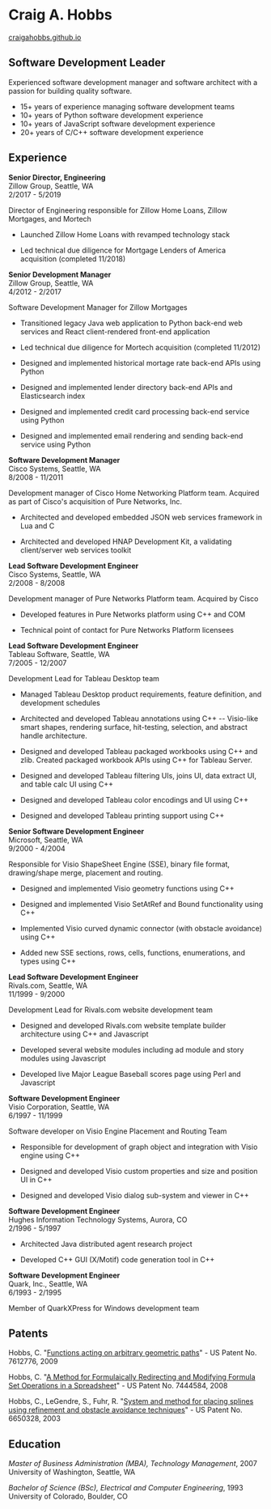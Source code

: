 Craig A. Hobbs
==============

[craigahobbs.github.io](https://craigahobbs.github.io/)


Software Development Leader
---------------------------

Experienced software development manager and software architect with a passion for building quality
software.

* 15+ years of experience managing software development teams
* 10+ years of Python software development experience
* 10+ years of JavaScript software development experience
* 20+ years of C/C++ software development experience


Experience
----------

**Senior Director, Engineering** \
Zillow Group, Seattle, WA \
2/2017 - 5/2019

Director of Engineering responsible for Zillow Home Loans, Zillow Mortgages, and Mortech

* Launched Zillow Home Loans with revamped technology stack

* Led technical due diligence for Mortgage Lenders of America acquisition (completed 11/2018)


**Senior Development Manager** \
Zillow Group, Seattle, WA \
4/2012 - 2/2017

Software Development Manager for Zillow Mortgages

* Transitioned legacy Java web application to Python back-end web services and React client-rendered
  front-end application

* Led technical due diligence for Mortech acquisition (completed 11/2012)

* Designed and implemented historical mortage rate back-end APIs using Python

* Designed and implemented lender directory back-end APIs and Elasticsearch index

* Designed and implemented credit card processing back-end service using Python

* Designed and implemented email rendering and sending back-end service using Python


**Software Development Manager** \
Cisco Systems, Seattle, WA \
8/2008 - 11/2011

Development manager of Cisco Home Networking Platform team. Acquired as part of Cisco's acquisition
of Pure Networks, Inc.

* Architected and developed embedded JSON web services framework in Lua and C

* Architected and developed HNAP Development Kit, a validating client/server web services toolkit


**Lead Software Development Engineer** \
Cisco Systems, Seattle, WA \
2/2008 - 8/2008

Development manager of Pure Networks Platform team. Acquired by Cisco

* Developed features in Pure Networks platform using C++ and COM

* Technical point of contact for Pure Networks Platform licensees


**Lead Software Development Engineer** \
Tableau Software, Seattle, WA \
7/2005 - 12/2007

Development Lead for Tableau Desktop team

* Managed Tableau Desktop product requirements, feature definition, and development schedules

* Architected and developed Tableau annotations using C++ -- Visio-like smart shapes, rendering
  surface, hit-testing, selection, and abstract handle architecture.

* Designed and developed Tableau packaged workbooks using C++ and zlib. Created packaged workbook
  APIs using C++ for Tableau Server.

* Designed and developed Tableau filtering UIs, joins UI, data extract UI, and table calc UI using
  C++

* Designed and developed Tableau color encodings and UI using C++

* Designed and developed Tableau printing support using C++


**Senior Software Development Engineer** \
Microsoft, Seattle, WA \
9/2000 - 4/2004

Responsible for Visio ShapeSheet Engine (SSE), binary file format, drawing/shape merge, placement
and routing.

* Designed and implemented Visio geometry functions using C++

* Designed and implemented Visio SetAtRef and Bound functionality using C++

* Implemented Visio curved dynamic connector (with obstacle avoidance) using C++

* Added new SSE sections, rows, cells, functions, enumerations, and types using C++


**Lead Software Development Engineer** \
Rivals.com, Seattle, WA \
11/1999 - 9/2000

Development Lead for Rivals.com website development team

* Designed and developed Rivals.com website template builder architecture using C++ and Javascript

* Developed several website modules including ad module and story modules using Javascript

* Developed live Major League Baseball scores page using Perl and Javascript


**Software Development Engineer** \
Visio Corporation, Seattle, WA \
6/1997 - 11/1999

Software developer on Visio Engine Placement and Routing Team

* Responsible for development of graph object and integration with Visio engine using C++

* Designed and developed Visio custom properties and size and position UI in C++

* Designed and developed Visio dialog sub-system and viewer in C++


**Software Development Engineer** \
Hughes Information Technology Systems, Aurora, CO \
2/1996 - 5/1997

* Architected Java distributed agent research project

* Developed C++ GUI (X/Motif) code generation tool in C++


**Software Development Engineer** \
Quark, Inc., Seattle, WA \
6/1993 - 2/1995

Member of QuarkXPress for Windows development team


Patents
-------

Hobbs, C.
"[Functions acting on arbitrary geometric paths](https://patents.google.com/patent/US7612776)" -
US Patent No. 7612776, 2009

Hobbs, C.
"[A Method for Formulaically Redirecting and Modifying Formula Set Operations in a Spreadsheet](https://patents.google.com/patent/US7444584)" -
US Patent No. 7444584, 2008

Hobbs, C., LeGendre, S., Fuhr, R.
"[System and method for placing splines using refinement and obstacle avoidance techniques](https://patents.google.com/patent/US6650328)" -
US Patent No. 6650328, 2003


Education
---------

*Master of Business Administration (MBA), Technology Management*, 2007 \
University of Washington, Seattle, WA

*Bachelor of Science (BSc), Electrical and Computer Engineering*, 1993 \
University of Colorado, Boulder, CO
